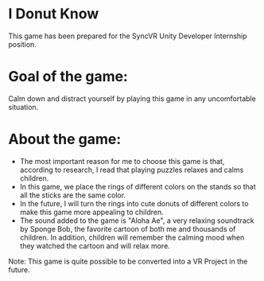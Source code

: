 # I Donut Know

This game has been prepared for the SyncVR Unity Developer Internship position.

# Goal of the game: 
Calm down and distract yourself by playing this game in any uncomfortable situation.

# About the game:
- The most important reason for me to choose this game is that, according to research, I read that playing puzzles relaxes and calms children.
- In this game, we place the rings of different colors on the stands so that all the sticks are the same color.
- In the future, I will turn the rings into cute donuts of different colors to make this game more appealing to children.
- The sound added to the game is "Aloha Ae", a very relaxing soundtrack by Sponge Bob, the favorite cartoon of both me and thousands of children. In addition, children will remember the calming mood when they watched the cartoon and will relax more.

Note: 
This game is quite possible to be converted into a VR Project in the future.
